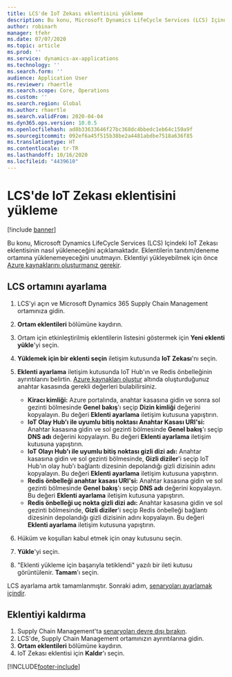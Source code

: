```yaml
---
title: LCS'de IoT Zekası eklentisini yükleme
description: Bu konu, Microsoft Dynamics LifeCycle Services (LCS) Içindeki IoT Zekası eklentisinin nasıl yükleneceğini açıklamaktadır.
author: robinarh
manager: tfehr
ms.date: 07/07/2020
ms.topic: article
ms.prod: ''
ms.service: dynamics-ax-applications
ms.technology: ''
ms.search.form: ''
audience: Application User
ms.reviewer: rhaertle
ms.search.scope: Core, Operations
ms.custom: ''
ms.search.region: Global
ms.author: rhaertle
ms.search.validFrom: 2020-04-04
ms.dyn365.ops.version: 10.0.5
ms.openlocfilehash: ad8b33633646f27bc368dc4bbedc1eb64c150a9f
ms.sourcegitcommit: 092ef6a45f515b38be2a4481abdbe7518a636f85
ms.translationtype: HT
ms.contentlocale: tr-TR
ms.lasthandoff: 10/16/2020
ms.locfileid: "4439610"
---
```

# <a name="install-the-iot-intelligence-add-in-in-lcs"></a>LCS'de IoT Zekası eklentisini yükleme

[!include [banner](../../includes/banner.md)]

Bu konu, Microsoft Dynamics LifeCycle Services (LCS) Içindeki IoT Zekası eklentisinin nasıl yükleneceğini açıklamaktadır. Eklentilerin tanıtım/deneme ortamına yüklenemeyeceğini unutmayın. Eklentiyi yükleyebilmek için önce [Azure kaynaklarını oluşturmanız gerekir](iot-azure-setup.md).

## <a name="set-up-the-lcs-environment"></a>LCS ortamını ayarlama

1. LCS'yi açın ve Microsoft Dynamics 365 Supply Chain Management ortamınıza gidin.
2. **Ortam eklentileri** bölümüne kaydırın.
3. Ortam için etkinleştirilmiş eklentilerin listesini göstermek için **Yeni eklenti yükle**'yi seçin.
4. **Yüklemek için bir eklenti seçin** iletişim kutusunda **IoT Zekası**'nı seçin.
5. **Eklenti ayarlama** iletişim kutusunda IoT Hub'ın ve Redis önbelleğinin ayrıntılarını belirtin. [Azure kaynakları oluştur](iot-azure-setup.md) altında oluşturduğunuz anahtar kasasında gerekli değerleri bulabilirsiniz.

    + **Kiracı kimliği:** Azure portalında, anahtar kasasına gidin ve sonra sol gezinti bölmesinde **Genel bakış**'ı seçip **Dizin kimliği** değerini kopyalayın. Bu değeri **Eklenti ayarlama** iletişim kutusuna yapıştırın.
    + **IoT Olay Hub'ı ile uyumlu bitiş noktası Anahtar Kasası URI'si:** Anahtar kasasına gidin ve sol gezinti bölmesinde **Genel bakış**'ı seçip **DNS adı** değerini kopyalayın. Bu değeri **Eklenti ayarlama** iletişim kutusuna yapıştırın.
    + **IoT Olayı Hub'ı ile uyumlu bitiş noktası gizli dizi adı:** Anahtar kasasına gidin ve sol gezinti bölmesinde, **Gizli diziler**'i seçip IoT Hub'ın olay hub'ı bağlantı dizesinin depolandığı gizli dizisinin adını kopyalayın. Bu değeri **Eklenti ayarlama** iletişim kutusuna yapıştırın.
    + **Redis önbelleği anahtar kasası URI'si:** Anahtar kasasına gidin ve sol gezinti bölmesinde **Genel bakış**'ı seçip **DNS adı** değerini kopyalayın. Bu değeri **Eklenti ayarlama** iletişim kutusuna yapıştırın.
    + **Redis önbelleği uç nokta gizli dizi adı:** Anahtar kasasına gidin ve sol gezinti bölmesinde, **Gizli diziler**'i seçip Redis önbelleği bağlantı dizesinin depolandığı gizli dizisinin adını kopyalayın. Bu değeri **Eklenti ayarlama** iletişim kutusuna yapıştırın.

6. Hüküm ve koşulları kabul etmek için onay kutusunu seçin.
7. **Yükle**'yi seçin.
8. "Eklenti yükleme için başarıyla tetiklendi" yazılı bir ileti kutusu görüntülenir. **Tamam**'ı seçin.

LCS ayarlama artık tamamlanmıştır. Sonraki adım, [senaryoları ayarlamak içindir](iot-scenario-setup.md).

## <a name="uninstall-the-add-in"></a><a id="uninstall-addin"></a>Eklentiyi kaldırma

1. Supply Chain Management'ta [senaryoları devre dışı bırakın](iot-scenario-setup.md#disable-a-scenario).
2. LCS'de, Supply Chain Management ortamınızın ayrıntılarına gidin.
3. **Ortam eklentileri** bölümüne kaydırın.
4. IoT Zekası eklentisi için **Kaldır**'ı seçin.


[!INCLUDE[footer-include](../../includes/footer-banner.md)]